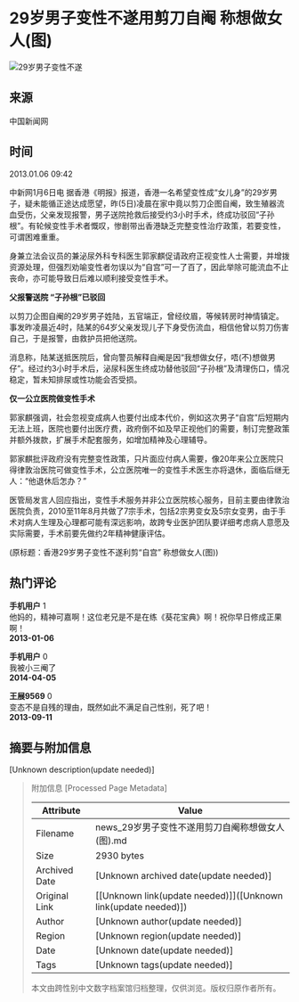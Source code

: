 # 29岁男子变性不遂用剪刀自阉 称想做女人(图)

![29岁男子变性不遂](//n.sinaimg.cn/sinakd10200/360/w180h180/20221208/9a5e-68863e2aa95fcb69c00720aa3d256d64.jpg)

## 来源
中国新闻网

## 时间
2013.01.06 09:42

中新网1月6日电 据香港《明报》报道，香港一名希望变性成“女儿身”的29岁男子，疑未能循正途达成愿望，昨(5日)凌晨在家中竟以剪刀企图自阉，致生殖器流血受伤，父亲发现报警，男子送院抢救后接受约3小时手术，终成功驳回“子孙根”。有轮候变性手术者慨叹，惨剧带出香港缺乏完整变性治疗政策，若要变性，可谓困难重重。

身兼立法会议员的兼泌尿外科专科医生郭家麒促请政府正视变性人士需要，并增拨资源处理，但强烈劝喻变性者勿误以为“自宫”可一了百了，因此举除可能流血不止丧命，亦可能导致日后难以顺利接受变性手术。

**父报警送院 “子孙根”已驳回**

以剪刀企图自阉的29岁男子姓陆，五官端正，曾经纹眉，等候转房时神情镇定。事发昨凌晨近4时，陆某的64岁父亲发现儿子下身受伤流血，相信他曾以剪刀伤害自己，于是报警，由救护员把他送院。

消息称，陆某送抵医院后，曾向警员解释自阉是因“我想做女仔，唔(不)想做男仔”。经过约3小时手术后，泌尿科医生终成功替他驳回“子孙根”及清理伤口，情况稳定，暂未知排尿或性功能会否受损。

**仅一公立医院做变性手术**

郭家麒强调，社会忽视变成病人也要付出成本代价，例如这次男子“自宫”后短期内无法上班，医院也要付出医疗费，政府倒不如及早正视他们的需要，制订完整政策并额外拨款，扩展手术配套服务，如增加精神及心理辅导。

郭家麒批评政府没有完整变性政策，只片面应付病人需要，像20年来公立医院只得律敦治医院可做变性手术，公立医院唯一的变性手术医生亦将退休，面临后继无人：“他退休后怎办？”

医管局发言人回应指出，变性手术服务并非公立医院核心服务，目前主要由律敦治医院负责，2010至11年8月共做了7宗手术，包括2宗男变女及5宗女变男，由于手术对病人生理及心理都可能有深远影响，故跨专业医护团队要详细考虑病人意愿及实际需要，手术前要先做约2年精神健康评估。

(原标题：香港29岁男子变性不遂利剪“自宫” 称想做女人(图))

## 热门评论

**手机用户** 1  
他妈的，精神可嘉啊！这位老兄是不是在练《葵花宝典》啊！祝你早日修成正果啊！  
**2013-01-06**

**手机用户** 0  
我被小三阉了  
**2014-04-05**

**王展9569** 0  
变态不是自残的理由，既然如此不满足自己性别，死了吧！  
**2013-09-11**

## 摘要与附加信息

<!-- tcd_abstract -->
[Unknown description(update needed)]
<!-- tcd_abstract_end -->

> 附加信息 [Processed Page Metadata]
>
> | Attribute       | Value                                  |
> |-----------------|----------------------------------------|
> | Filename        | news_29岁男子变性不遂用剪刀自阉称想做女人(图).md                             |
> | Size            | 2930 bytes                           |
> | Archived Date   | [Unknown archived date(update needed)]                             |
> | Original Link   | [[Unknown link(update needed)]]([Unknown link(update needed)])                       |
> | Author          | [Unknown author(update needed)]                               |
> | Region          | [Unknown region(update needed)]                               |
> | Date            | [Unknown date(update needed)]                                 |
> | Tags            | [Unknown tags(update needed)]                                 |
>
> 本文由跨性别中文数字档案馆归档整理，仅供浏览。版权归原作者所有。
>